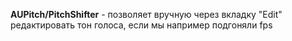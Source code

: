 **AUPitch/PitchShifter** - позволяет вручную через вкладку "Edit" редактировать тон голоса, если мы например подгоняли fps
